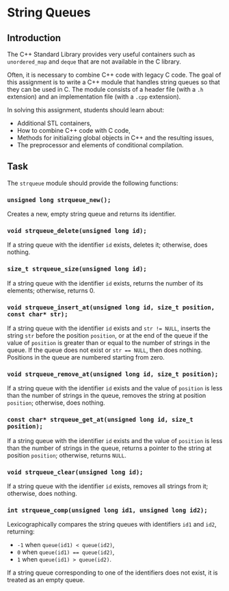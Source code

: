 # String Queues

## Introduction

The C++ Standard Library provides very useful containers such as `unordered_map` and `deque` that are not available in the C library.

Often, it is necessary to combine C++ code with legacy C code. The goal of this assignment is to write a C++ module that handles string queues so that they can be used in C. The module consists of a header file (with a `.h` extension) and an implementation file (with a `.cpp` extension).

In solving this assignment, students should learn about:

- Additional STL containers,
- How to combine C++ code with C code,
- Methods for initializing global objects in C++ and the resulting issues,
- The preprocessor and elements of conditional compilation.

## Task

The `strqueue` module should provide the following functions:

### `unsigned long strqueue_new();`

Creates a new, empty string queue and returns its identifier.

### `void strqueue_delete(unsigned long id);`

If a string queue with the identifier `id` exists, deletes it; otherwise, does nothing.

### `size_t strqueue_size(unsigned long id);`

If a string queue with the identifier `id` exists, returns the number of its elements; otherwise, returns 0.

### `void strqueue_insert_at(unsigned long id, size_t position, const char* str);`

If a string queue with the identifier `id` exists and `str != NULL`, inserts the string `str` before the position `position`, or at the end of the queue if the value of `position` is greater than or equal to the number of strings in the queue. If the queue does not exist or `str == NULL`, then does nothing. Positions in the queue are numbered starting from zero.

### `void strqueue_remove_at(unsigned long id, size_t position);`

If a string queue with the identifier `id` exists and the value of `position` is less than the number of strings in the queue, removes the string at position `position`; otherwise, does nothing.

### `const char* strqueue_get_at(unsigned long id, size_t position);`

If a string queue with the identifier `id` exists and the value of `position` is less than the number of strings in the queue, returns a pointer to the string at position `position`; otherwise, returns `NULL`.

### `void strqueue_clear(unsigned long id);`

If a string queue with the identifier `id` exists, removes all strings from it; otherwise, does nothing.

### `int strqueue_comp(unsigned long id1, unsigned long id2);`

Lexicographically compares the string queues with identifiers `id1` and `id2`, returning:

- `-1` when `queue(id1) < queue(id2)`,
- `0` when `queue(id1) == queue(id2)`,
- `1` when `queue(id1) > queue(id2)`.

If a string queue corresponding to one of the identifiers does not exist, it is treated as an empty queue.
